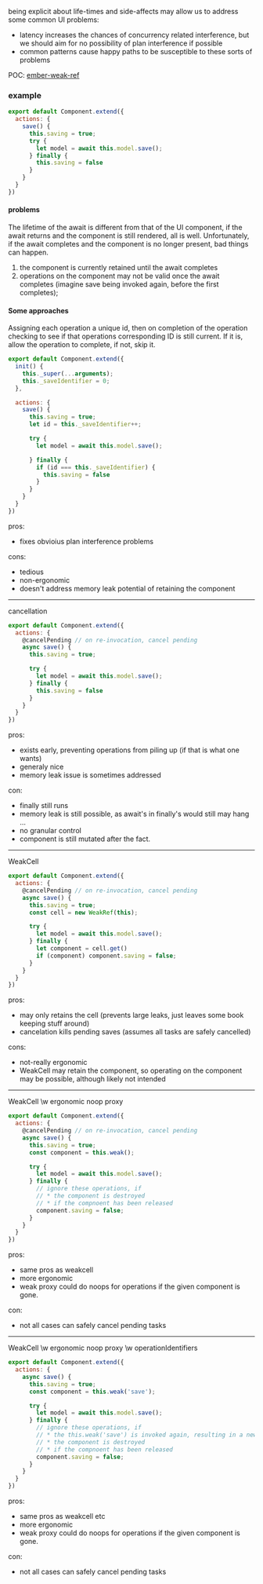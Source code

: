 being explicit about life-times and side-affects may allow us to address some common UI problems:

* latency increases the chances of concurrency related interference, but we should aim for no possibility of plan interference if possible
* common patterns cause happy paths to be susceptible to these sorts of problems

POC: [ember-weak-ref](https://github.com/stefanpenner/ember-weak-ref)

### example

```js
export default Component.extend({
  actions: {
    save() {
      this.saving = true;
      try {
        let model = await this.model.save();
      } finally {
        this.saving = false
      }
    }
  }
})
```

#### problems

The lifetime of the await is different from that of the UI component, if the
await returns and the component is still rendered, all is well. Unfortunately,
if the await completes and the component is no longer present, bad things can happen.

1. the component is currently retained until the await completes
2. operations on the component may not be valid once the await completes (imagine save being invoked again, before the first completes);


#### Some approaches

Assigning each operation a unique id, then on completion of the operation
checking to see if that operations corresponding ID is still current. If it is,
allow the operation to complete, if not, skip it.

```js
export default Component.extend({
  init() {
    this._super(...arguments);
    this._saveIdentifier = 0;
  },

  actions: {
    save() {
      this.saving = true;
      let id = this._saveIdentifier++;

      try {
        let model = await this.model.save();

      } finally {
        if (id === this._saveIdentifier) {
          this.saving = false
        }
      }
    }
  }
})
```

pros:

* fixes obvioius plan interference problems

cons:

* tedious
* non-ergonomic
* doesn't address memory leak potential of retaining the component


-----------------

cancellation

```js
export default Component.extend({
  actions: {
    @cancelPending // on re-invocation, cancel pending
    async save() {
      this.saving = true;

      try {
        let model = await this.model.save();
      } finally {
        this.saving = false
      }
    }
  }
})
```

pros:

* exists early, preventing operations from piling up (if that is what one wants)
* generaly nice
* memory leak issue is sometimes addressed

con:

* finally still runs
* memory leak is still possible, as await's in finally's would still may hang ...
* no granular control
* component is still mutated after the fact.

-------

WeakCell

```js
export default Component.extend({
  actions: {
    @cancelPending // on re-invocation, cancel pending
    async save() {
      this.saving = true;
      const cell = new WeakRef(this);

      try {
        let model = await this.model.save();
      } finally {
        let component = cell.get()
        if (component) component.saving = false;
      }
    }
  }
})
```

pros:

* may only retains the cell (prevents large leaks, just leaves some book
  keeping stuff around)
* cancelation kills pending saves (assumes all tasks are safely cancelled)

cons:

* not-really ergonomic
* WeakCell may retain the component, so operating on the component may be
  possible, although likely not intended

--------

WeakCell \w ergonomic noop proxy

```js
export default Component.extend({
  actions: {
    @cancelPending // on re-invocation, cancel pending
    async save() {
      this.saving = true;
      const component = this.weak();

      try {
        let model = await this.model.save();
      } finally {
        // ignore these operations, if
        // * the component is destroyed
        // * if the compnoent has been released
        component.saving = false;
      }
    }
  }
})
```


pros:

* same pros as weakcell
* more ergonomic
* weak proxy could do noops for operations if the given component is gone.

con:

* not all cases can safely cancel pending tasks


---------------


WeakCell \w ergonomic noop proxy \w operationIdentifiers

```js
export default Component.extend({
  actions: {
    async save() {
      this.saving = true;
      const component = this.weak('save');

      try {
        let model = await this.model.save();
      } finally {
        // ignore these operations, if
        // * the this.weak('save') is invoked again, resulting in a new operation id
        // * the component is destroyed
        // * if the compnoent has been released
        component.saving = false;
      }
    }
  }
})
```


pros:

* same pros as weakcell etc
* more ergonomic
* weak proxy could do noops for operations if the given component is gone.

con:

* not all cases can safely cancel pending tasks


